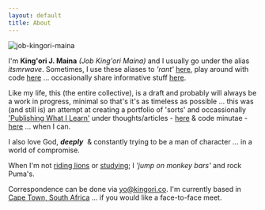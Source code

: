 ```yaml
---
layout: default
title: About
---
```


![job-kingori-maina](http://static.kingori.co/images/cover-image@2x.jpg "Job King'ori Maina")

I'm **King'ori J. Maina** _(Job King'ori Maina)_ and I usually go under the
alias _itsmrwave_. Sometimes, I use these aliases to _'rant'_ [here][twitter],
play around with code [here][github] ... occasionally share informative stuff
[here][googleplus].

Like my life, this (the entire collective), is a draft and probably will always
be a work in progress, minimal so that's it's as timeless as possible ... this
was (and still is) an attempt at creating a portfolio of 'sorts' and
occassionally ['Publishing What I Learn'][1] under thoughts/articles -
[here][articles_archive] &amp; code minutae - [here][minutae_archive] ... when I can.

I also love God, _**deeply**_&nbsp;&nbsp;&amp; constantly trying to be a man of
character ... in a world of compromise.

When I'm not [riding lions][2] or [studying][5]; I _'jump on monkey bars'_ and rock Puma's.

Correspondence can be done via [yo@kingori.co][email]. I'm currently based in
[Cape Town, South Africa][4] ... if you would like a face-to-face meet.

[twitter]: {{site.author.twitter_url}}
[github]: {{site.author.github_url}}
[googleplus]: {{site.author.googleplus_url}}
[articles_archive]: /articles/archive/
[minutae_archive]: /minutae/archive/
[email]: mailto:yo@kingori.co?Subject=You're%20Awesome
[1]: /articles/2013/06/publish-what-you-learn/
[2]: /articles/2013/09/riding-lions/
[3]: https://www.google.co.ke/maps/preview#!q=nairobi%2C+kenya
[4]: http://goo.gl/zUs5dg
[5]: http://www.cs.uct.ac.za/students/msc
